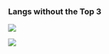 ### Langs without the Top 3

![](https://github-readme-stats.vercel.app/api/top-langs/?username=Shadowdara&layout=compact&theme=dark-red&langs_count=20&hide=markdown,mcfunction,ini,python,html,c++)

![](https://github-readme-stats.vercel.app/api/top-langs/?username=weuritz8u&layout=compact&theme=dark-red&langs_count=20&hide=markdown,mcfunction,ini,html,css,javascript)